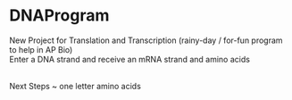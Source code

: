 # DNAProgram
New Project for Translation and Transcription (rainy-day / for-fun program to help in AP Bio)
<br/>
Enter a DNA strand and receive an mRNA strand and amino acids

<br />
Next Steps ~ one letter amino acids
